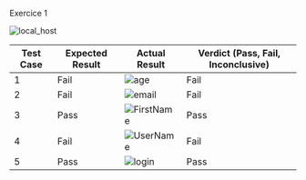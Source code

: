 
Exercice 1



![local_host](https://github.com/Abdelaziz64/seg3503_playground/assets/90732437/060b1a3d-a906-42e3-94a2-ffa12b1fbaec)





| Test Case | Expected Result | Actual Result | Verdict (Pass, Fail, Inconclusive) |
| ------------- | ------------- | ----------- | ---------------------------------- |
| 1 |  Fail | ![age](https://github.com/Abdelaziz64/seg3503_playground/assets/90732437/1183ea2d-eba5-4b00-bc17-6c078e9dd7bb) | Fail |
| 2 | Fail  | ![email](https://github.com/Abdelaziz64/seg3503_playground/assets/90732437/88d84cf5-2b41-45ec-83da-92ef2c1a64ce) | Fail |
| 3 | Pass  | ![FirstName](https://github.com/Abdelaziz64/seg3503_playground/assets/90732437/5cd664c7-21b0-4d78-8a2e-68d208eb6b17) | Pass |
| 4 | Fail | ![UserName](https://github.com/Abdelaziz64/seg3503_playground/assets/90732437/87d02b67-58b7-4292-b434-774d089af3ad) | Fail |
| 5 | Pass | ![login](https://github.com/Abdelaziz64/seg3503_playground/assets/90732437/853b4edc-1678-4da2-9084-5b43231de0f3) | Pass |
